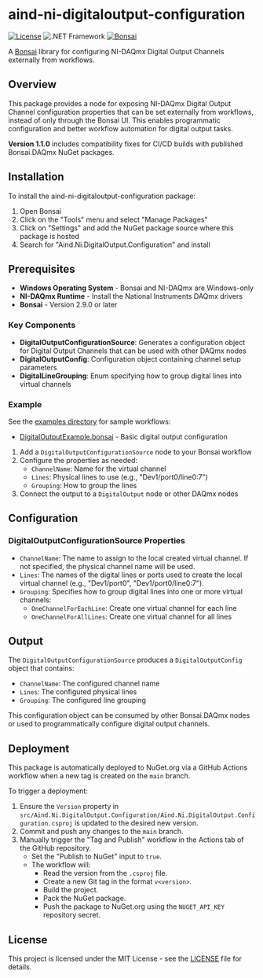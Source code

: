 # aind-ni-digitaloutput-configuration

[![License](https://img.shields.io/badge/license-MIT-brightgreen)](LICENSE)
![.NET Framework](https://img.shields.io/badge/.NET%20Framework-4.7.2-blue)
[![Bonsai](https://img.shields.io/badge/bonsai-v2.7.0-purple)](https://bonsai-rx.org)

A [Bonsai](https://bonsai-rx.org/) library for configuring NI-DAQmx Digital Output Channels externally from workflows.

## Overview

This package provides a node for exposing NI-DAQmx Digital Output Channel configuration properties that can be set externally from workflows, instead of only through the Bonsai UI. This enables programmatic configuration and better workflow automation for digital output tasks.

**Version 1.1.0** includes compatibility fixes for CI/CD builds with published Bonsai.DAQmx NuGet packages.

## Installation

To install the aind-ni-digitaloutput-configuration package:

1. Open Bonsai
2. Click on the "Tools" menu and select "Manage Packages"
3. Click on "Settings" and add the NuGet package source where this package is hosted
4. Search for "Aind.Ni.DigitalOutput.Configuration" and install

## Prerequisites

- **Windows Operating System** - Bonsai and NI-DAQmx are Windows-only
- **NI-DAQmx Runtime** - Install the National Instruments DAQmx drivers
- **Bonsai** - Version 2.9.0 or later

### Key Components

- **DigitalOutputConfigurationSource**: Generates a configuration object for Digital Output Channels that can be used with other DAQmx nodes
- **DigitalOutputConfig**: Configuration object containing channel setup parameters
- **DigitalLineGrouping**: Enum specifying how to group digital lines into virtual channels

### Example

See the [examples directory](examples/) for sample workflows:
- [DigitalOutputExample.bonsai](examples/DigitalOutputExample.bonsai) - Basic digital output configuration

1. Add a `DigitalOutputConfigurationSource` node to your Bonsai workflow
2. Configure the properties as needed:
   - `ChannelName`: Name for the virtual channel
   - `Lines`: Physical lines to use (e.g., "Dev1/port0/line0:7")
   - `Grouping`: How to group the lines
3. Connect the output to a `DigitalOutput` node or other DAQmx nodes

## Configuration

### DigitalOutputConfigurationSource Properties

- `ChannelName`: The name to assign to the local created virtual channel. If not specified, the physical channel name will be used.
- `Lines`: The names of the digital lines or ports used to create the local virtual channel (e.g., "Dev1/port0", "Dev1/port0/line0:7").
- `Grouping`: Specifies how to group digital lines into one or more virtual channels:
  - `OneChannelForEachLine`: Create one virtual channel for each line
  - `OneChannelForAllLines`: Create one virtual channel for all lines

## Output

The `DigitalOutputConfigurationSource` produces a `DigitalOutputConfig` object that contains:
- `ChannelName`: The configured channel name
- `Lines`: The configured physical lines
- `Grouping`: The configured line grouping

This configuration object can be consumed by other Bonsai.DAQmx nodes or used to programmatically configure digital output channels.

## Deployment

This package is automatically deployed to NuGet.org via a GitHub Actions workflow when a new tag is created on the `main` branch.

To trigger a deployment:

1. Ensure the `Version` property in `src/Aind.Ni.DigitalOutput.Configuration/Aind.Ni.DigitalOutput.Configuration.csproj` is updated to the desired new version.
2. Commit and push any changes to the `main` branch.
3. Manually trigger the "Tag and Publish" workflow in the Actions tab of the GitHub repository.
   - Set the "Publish to NuGet" input to `true`.
   - The workflow will:
     - Read the version from the `.csproj` file.
     - Create a new Git tag in the format `v<version>`.
     - Build the project.
     - Pack the NuGet package.
     - Push the package to NuGet.org using the `NUGET_API_KEY` repository secret.

## License

This project is licensed under the MIT License - see the [LICENSE](LICENSE) file for details.
